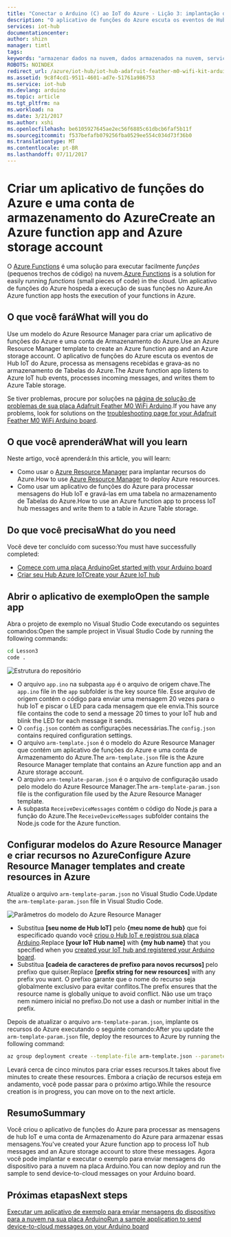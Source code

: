 ```yaml
---
title: "Conectar o Arduino (C) ao IoT do Azure - Lição 3: implantação de modelo | Microsoft Docs"
description: "O aplicativo de funções do Azure escuta os eventos de Hub IoT do Azure, processa as mensagens recebidas e grava-as no armazenamento de Tabelas do Azure."
services: iot-hub
documentationcenter: 
author: shizn
manager: timtl
tags: 
keywords: "armazenar dados na nuvem, dados armazenados na nuvem, serviço de nuvem de iot"
ROBOTS: NOINDEX
redirect_url: /azure/iot-hub/iot-hub-adafruit-feather-m0-wifi-kit-arduino-get-started
ms.assetid: 9c8f4cd1-9511-4601-ad7e-51761a986753
ms.service: iot-hub
ms.devlang: arduino
ms.topic: article
ms.tgt_pltfrm: na
ms.workload: na
ms.date: 3/21/2017
ms.author: xshi
ms.openlocfilehash: be6105927645ae2ec56f6885c61dbcb6faf5b11f
ms.sourcegitcommit: f537befafb079256fba0529ee554c034d73f36b0
ms.translationtype: MT
ms.contentlocale: pt-BR
ms.lasthandoff: 07/11/2017
---
```

# <a name="create-an-azure-function-app-and-azure-storage-account"></a><span data-ttu-id="a8f04-104">Criar um aplicativo de funções do Azure e uma conta de armazenamento do Azure</span><span class="sxs-lookup"><span data-stu-id="a8f04-104">Create an Azure function app and Azure storage account</span></span>
<span data-ttu-id="a8f04-105">O [Azure Functions](../../articles/azure-functions/functions-overview.md) é uma solução para executar facilmente *funções* (pequenos trechos de código) na nuvem.</span><span class="sxs-lookup"><span data-stu-id="a8f04-105">[Azure Functions](../../articles/azure-functions/functions-overview.md) is a solution for easily running *functions* (small pieces of code) in the cloud.</span></span> <span data-ttu-id="a8f04-106">Um aplicativo de funções do Azure hospeda a execução de suas funções no Azure.</span><span class="sxs-lookup"><span data-stu-id="a8f04-106">An Azure function app hosts the execution of your functions in Azure.</span></span>

## <a name="what-will-you-do"></a><span data-ttu-id="a8f04-107">O que você fará</span><span class="sxs-lookup"><span data-stu-id="a8f04-107">What will you do</span></span>
<span data-ttu-id="a8f04-108">Use um modelo do Azure Resource Manager para criar um aplicativo de funções do Azure e uma conta de Armazenamento do Azure.</span><span class="sxs-lookup"><span data-stu-id="a8f04-108">Use an Azure Resource Manager template to create an Azure function app and an Azure storage account.</span></span> <span data-ttu-id="a8f04-109">O aplicativo de funções do Azure escuta os eventos de Hub IoT do Azure, processa as mensagens recebidas e grava-as no armazenamento de Tabelas do Azure.</span><span class="sxs-lookup"><span data-stu-id="a8f04-109">The Azure function app listens to Azure IoT hub events, processes incoming messages, and writes them to Azure Table storage.</span></span>

<span data-ttu-id="a8f04-110">Se tiver problemas, procure por soluções na [página de solução de problemas de sua placa Adafruit Feather M0 WiFi Arduino](iot-hub-adafruit-feather-m0-wifi-kit-arduino-troubleshooting.md).</span><span class="sxs-lookup"><span data-stu-id="a8f04-110">If you have any problems, look for solutions on the [troubleshooting page for your Adafruit Feather M0 WiFi Arduino board](iot-hub-adafruit-feather-m0-wifi-kit-arduino-troubleshooting.md).</span></span>

## <a name="what-will-you-learn"></a><span data-ttu-id="a8f04-111">O que você aprenderá</span><span class="sxs-lookup"><span data-stu-id="a8f04-111">What will you learn</span></span>
<span data-ttu-id="a8f04-112">Neste artigo, você aprenderá:</span><span class="sxs-lookup"><span data-stu-id="a8f04-112">In this article, you will learn:</span></span>
* <span data-ttu-id="a8f04-113">Como usar o [Azure Resource Manager](../../articles/azure-resource-manager/resource-group-overview.md) para implantar recursos do Azure.</span><span class="sxs-lookup"><span data-stu-id="a8f04-113">How to use [Azure Resource Manager](../../articles/azure-resource-manager/resource-group-overview.md) to deploy Azure resources.</span></span>
* <span data-ttu-id="a8f04-114">Como usar um aplicativo de funções do Azure para processar mensagens do Hub IoT e gravá-las em uma tabela no armazenamento de Tabelas do Azure.</span><span class="sxs-lookup"><span data-stu-id="a8f04-114">How to use an Azure function app to process IoT hub messages and write them to a table in Azure Table storage.</span></span>

## <a name="what-do-you-need"></a><span data-ttu-id="a8f04-115">Do que você precisa</span><span class="sxs-lookup"><span data-stu-id="a8f04-115">What do you need</span></span>
<span data-ttu-id="a8f04-116">Você deve ter concluído com sucesso:</span><span class="sxs-lookup"><span data-stu-id="a8f04-116">You must have successfully completed:</span></span>
- <span data-ttu-id="a8f04-117">[Comece com uma placa Arduino][get-started]</span><span class="sxs-lookup"><span data-stu-id="a8f04-117">[Get started with your Arduino board][get-started]</span></span>
- <span data-ttu-id="a8f04-118">[Criar seu Hub Azure IoT][create-iot-hub]</span><span class="sxs-lookup"><span data-stu-id="a8f04-118">[Create your Azure IoT hub][create-iot-hub]</span></span>

## <a name="open-the-sample-app"></a><span data-ttu-id="a8f04-119">Abrir o aplicativo de exemplo</span><span class="sxs-lookup"><span data-stu-id="a8f04-119">Open the sample app</span></span>
<span data-ttu-id="a8f04-120">Abra o projeto de exemplo no Visual Studio Code executando os seguintes comandos:</span><span class="sxs-lookup"><span data-stu-id="a8f04-120">Open the sample project in Visual Studio Code by running the following commands:</span></span>

```bash
cd Lesson3
code .
```

![Estrutura do repositório][repo-structure]

* <span data-ttu-id="a8f04-122">O arquivo `app.ino` na subpasta `app` é o arquivo de origem chave.</span><span class="sxs-lookup"><span data-stu-id="a8f04-122">The `app.ino` file in the `app` subfolder is the key source file.</span></span> <span data-ttu-id="a8f04-123">Esse arquivo de origem contém o código para enviar uma mensagem 20 vezes para o hub IoT e piscar o LED para cada mensagem que ele envia.</span><span class="sxs-lookup"><span data-stu-id="a8f04-123">This source file contains the code to send a message 20 times to your IoT hub and blink the LED for each message it sends.</span></span>
* <span data-ttu-id="a8f04-124">O `config.json` contém as configurações necessárias.</span><span class="sxs-lookup"><span data-stu-id="a8f04-124">The `config.json` contains required configuration settings.</span></span>
* <span data-ttu-id="a8f04-125">O arquivo `arm-template.json` é o modelo do Azure Resource Manager que contém um aplicativo de funções do Azure e uma conta de Armazenamento do Azure.</span><span class="sxs-lookup"><span data-stu-id="a8f04-125">The `arm-template.json` file is the Azure Resource Manager template that contains an Azure function app and an Azure storage account.</span></span>
* <span data-ttu-id="a8f04-126">O arquivo `arm-template-param.json` é o arquivo de configuração usado pelo modelo do Azure Resource Manager.</span><span class="sxs-lookup"><span data-stu-id="a8f04-126">The `arm-template-param.json` file is the configuration file used by the Azure Resource Manager template.</span></span>
* <span data-ttu-id="a8f04-127">A subpasta `ReceiveDeviceMessages` contém o código do Node.js para a função do Azure.</span><span class="sxs-lookup"><span data-stu-id="a8f04-127">The `ReceiveDeviceMessages` subfolder contains the Node.js code for the Azure function.</span></span>

## <a name="configure-azure-resource-manager-templates-and-create-resources-in-azure"></a><span data-ttu-id="a8f04-128">Configurar modelos do Azure Resource Manager e criar recursos no Azure</span><span class="sxs-lookup"><span data-stu-id="a8f04-128">Configure Azure Resource Manager templates and create resources in Azure</span></span>
<span data-ttu-id="a8f04-129">Atualize o arquivo `arm-template-param.json` no Visual Studio Code.</span><span class="sxs-lookup"><span data-stu-id="a8f04-129">Update the `arm-template-param.json` file in Visual Studio Code.</span></span>

![Parâmetros do modelo do Azure Resource Manager][arm-template-params]

* <span data-ttu-id="a8f04-131">Substitua **[seu nome de Hub IoT]** pelo **{meu nome de hub}** que foi especificado quando você [criou o Hub IoT e registrou sua placa Arduino][created-iot-hub-and-registered-arduino-board].</span><span class="sxs-lookup"><span data-stu-id="a8f04-131">Replace **[your IoT Hub name]** with **{my hub name}** that you specified when you [created your IoT hub and registered your Arduino board][created-iot-hub-and-registered-arduino-board].</span></span>
* <span data-ttu-id="a8f04-132">Substitua **[cadeia de caracteres de prefixo para novos recursos]** pelo prefixo que quiser.</span><span class="sxs-lookup"><span data-stu-id="a8f04-132">Replace **[prefix string for new resources]** with any prefix you want.</span></span> <span data-ttu-id="a8f04-133">O prefixo garante que o nome do recurso seja globalmente exclusivo para evitar conflitos.</span><span class="sxs-lookup"><span data-stu-id="a8f04-133">The prefix ensures that the resource name is globally unique to avoid conflict.</span></span> <span data-ttu-id="a8f04-134">Não use um traço nem número inicial no prefixo.</span><span class="sxs-lookup"><span data-stu-id="a8f04-134">Do not use a dash or number initial in the prefix.</span></span>

<span data-ttu-id="a8f04-135">Depois de atualizar o arquivo `arm-template-param.json`, implante os recursos do Azure executando o seguinte comando:</span><span class="sxs-lookup"><span data-stu-id="a8f04-135">After you update the `arm-template-param.json` file, deploy the resources to Azure by running the following command:</span></span>

```bash
az group deployment create --template-file arm-template.json --parameters @arm-template-param.json -g iot-sample
```

<span data-ttu-id="a8f04-136">Levará cerca de cinco minutos para criar esses recursos.</span><span class="sxs-lookup"><span data-stu-id="a8f04-136">It takes about five minutes to create these resources.</span></span> <span data-ttu-id="a8f04-137">Embora a criação de recursos esteja em andamento, você pode passar para o próximo artigo.</span><span class="sxs-lookup"><span data-stu-id="a8f04-137">While the resource creation is in progress, you can move on to the next article.</span></span>

## <a name="summary"></a><span data-ttu-id="a8f04-138">Resumo</span><span class="sxs-lookup"><span data-stu-id="a8f04-138">Summary</span></span>
<span data-ttu-id="a8f04-139">Você criou o aplicativo de funções do Azure para processar as mensagens de hub IoT e uma conta de Armazenamento do Azure para armazenar essas mensagens.</span><span class="sxs-lookup"><span data-stu-id="a8f04-139">You've created your Azure function app to process IoT hub messages and an Azure storage account to store these messages.</span></span> <span data-ttu-id="a8f04-140">Agora você pode implantar e executar o exemplo para enviar mensagens do dispositivo para a nuvem na placa Arduino.</span><span class="sxs-lookup"><span data-stu-id="a8f04-140">You can now deploy and run the sample to send device-to-cloud messages on your Arduino board.</span></span>

## <a name="next-steps"></a><span data-ttu-id="a8f04-141">Próximas etapas</span><span class="sxs-lookup"><span data-stu-id="a8f04-141">Next steps</span></span>
<span data-ttu-id="a8f04-142">[Executar um aplicativo de exemplo para enviar mensagens do dispositivo para a nuvem na sua placa Arduino][send-device-to-cloud-messages]</span><span class="sxs-lookup"><span data-stu-id="a8f04-142">[Run a sample application to send device-to-cloud messages on your Arduino board][send-device-to-cloud-messages]</span></span>

<!-- Images and links -->

[get-started]: iot-hub-adafruit-feather-m0-wifi-kit-arduino-get-started.md
[create-iot-hub]: iot-hub-adafruit-feather-m0-wifi-kit-arduino-lesson2-prepare-azure-iot-hub.md
[repo-structure]: media/iot-hub-adafruit-feather-m0-wifi-lessons/lesson3/repo_structure_c.png
[arm-template-params]: media/iot-hub-adafruit-feather-m0-wifi-lessons/lesson3/arm_para_arduino.png
[created-iot-hub-and-registered-arduino-board]: iot-hub-adafruit-feather-m0-wifi-kit-arduino-lesson2-prepare-azure-iot-hub.md
[send-device-to-cloud-messages]: iot-hub-adafruit-feather-m0-wifi-kit-arduino-lesson3-run-azure-blink.md